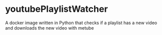 # youtubePlaylistWatcher
A docker image written in Python that checks if a playlist has a new video and downloads the new video with metube
